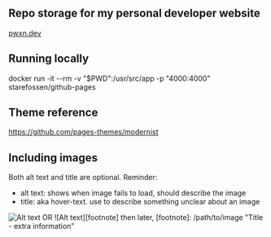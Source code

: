## Repo storage for my personal developer website
[pwxn.dev](https://pwxn.dev)

## Running locally
docker run -it --rm -v "$PWD":/usr/src/app -p "4000:4000" starefossen/github-pages

## Theme reference
https://github.com/pages-themes/modernist


## Including images
Both alt text and title are optional. Reminder: 
* alt text: shows when image fails to load, should describe the image
* title: aka hover-text. use to describe something unclear about an image

![Alt text](/path/to/image "Title - extra information")
OR
![Alt text][footnote]
then later,
[footnote]: /path/to/image "Title - extra information"
